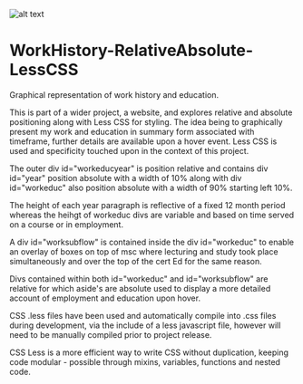 ![alt text](http://docs.rhondaimpey.com/img/workhistory.jpg "Work History")


WorkHistory-RelativeAbsolute-LessCSS
====================================

Graphical representation of work history and education.

This is part of a wider project, a website, and explores relative and absolute positioning along with Less CSS for 
styling. The idea being to graphically present my work and education in summary form associated with timeframe, 
further details are available upon a hover event. Less CSS is used and specificity touched upon in the context
of this project.

The outer div id="workeducyear" is position relative and contains div id="year" position absolute with a width of
10% along with div id="workeduc" also position absolute with a width of 90% starting left 10%.

The height of each year paragraph is reflective of a fixed 12 month period whereas the heihgt of workeduc divs are 
variable and based on time served on a course or in employment.

A div id="worksubflow" is contained inside the div id="workeduc" to enable an overlay of boxes on top of msc where 
lecturing and study took place simultaneously and over the top of the cert Ed for the same reason.

Divs contained within both id="workeduc" and id="worksubflow" are relative for which aside's are absolute used to 
display a more detailed account of employment and education upon hover.

CSS .less files have been used and automatically compile into .css files during development, via the include
of a less javascript file, however will need to be manually compiled prior to project release.

CSS Less is a more efficient way to write CSS without duplication, keeping code modular - possible through
mixins, variables, functions and nested code.


